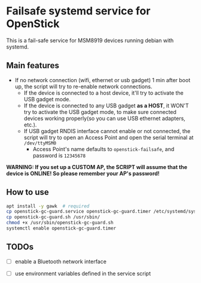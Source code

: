 # Failsafe systemd service for OpenStick

This is a fail-safe service for MSM8919 devices running debian with systemd.

## Main features

+ If no network connection (wifi, ethernet or usb gadget) 1 min after boot up,
  the script will try to re-enable network connections.
  + If the device is connected to a host device, it'll try to activate
    the USB gadget mode.
  + If the device is connected to any USB gadget __as a HOST__, it WON'T
    try to activate the USB gadget mode, to make sure connected devices
    working properly(so you can use USB ethernet adapters, etc.).
  + If USB gadget RNDIS interface cannot enable or not connected, the
    script will try to open an Access Point and open the serial terminal
    at `/dev/ttyMSM0`
    + Access Point's name defaults to `openstick-failsafe`, and password is
      `12345678`

__WARNING: If you set up a CUSTOM AP, the SCRIPT will assume that the device is ONLINE! So please remember your AP's password!__

## How to use
 
```bash
apt install -y gawk  # required
cp openstick-gc-guard.service openstick-gc-guard.timer /etc/systemd/system/
cp openstick-gc-guard.sh /usr/sbin/
chmod +x /usr/sbin/openstick-gc-guard.sh
systemctl enable openstick-gc-guard.timer
```
 
## TODOs

+ [ ] enable a Bluetooth network interface
+ [ ] use environment variables defined in the service script

